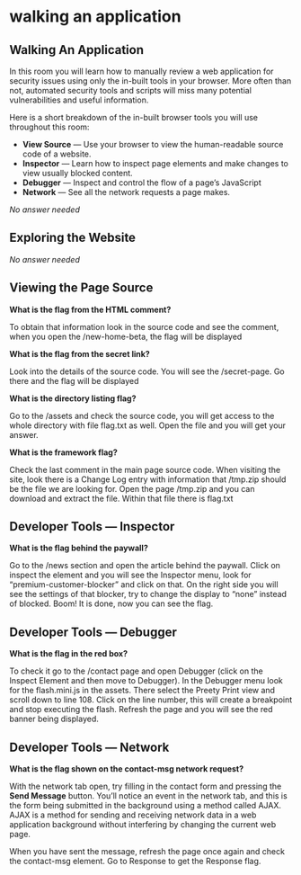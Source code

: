 # walking an application

## Walking An Application

In this room you will learn how to manually review a web application for security issues using only the in-built tools in your browser. More often than not, automated security tools and scripts will miss many potential vulnerabilities and useful information.

Here is a short breakdown of the in-built browser tools you will use throughout this room:

- **View Source** — Use your browser to view the human-readable source code of a website.
- **Inspector** — Learn how to inspect page elements and make changes to view usually blocked content.
- **Debugger** — Inspect and control the flow of a page’s JavaScript
- **Network** — See all the network requests a page makes.

_No answer needed_

## Exploring the Website

_No answer needed_

## Viewing the Page Source

**What is the flag from the HTML comment?**

To obtain that information look in the source code and see the comment, when you open the /new-home-beta, the flag will be displayed


**What is the flag from the secret link?**

Look into the details of the source code. You will see the /secret-page. Go there and the flag will be displayed


**What is the directory listing flag?**

Go to the /assets and check the source code, you will get access to the whole directory with file flag.txt as well. Open the file and you will get your answer.


**What is the framework flag?**

Check the last comment in the main page source code. When visiting the site, look there is a Change Log entry with information that /tmp.zip should be the file we are looking for. Open the page /tmp.zip and you can download and extract the file. Within that file there is flag.txt


## Developer Tools — Inspector

**What is the flag behind the paywall?**

Go to the /news section and open the article behind the paywall. Click on inspect the element and you will see the Inspector menu, look for “premium-customer-blocker” and click on that. On the right side you will see the settings of that blocker, try to change the display to “none” instead of blocked. Boom! It is done, now you can see the flag.


## Developer Tools — Debugger

**What is the flag in the red box?**

To check it go to the /contact page and open Debugger (click on the Inspect Element and then move to Debugger). In the Debugger menu look for the flash.mini.js in the assets. There select the Preety Print view and scroll down to line 108. Click on the line number, this will create a breakpoint and stop executing the flash. Refresh the page and you will see the red banner being displayed.


## Developer Tools — Network

**What is the flag shown on the contact-msg network request?**

With the network tab open, try filling in the contact form and pressing the **Send Message** button. You’ll notice an event in the network tab, and this is the form being submitted in the background using a method called AJAX. AJAX is a method for sending and receiving network data in a web application background without interfering by changing the current web page.

When you have sent the message, refresh the page once again and check the contact-msg element. Go to Response to get the Response flag.

